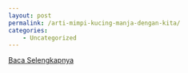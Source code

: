 ```yaml
---
layout: post
permalink: /arti-mimpi-kucing-manja-dengan-kita/
categories:
    - Uncategorized
---
```


[Baca Selengkapnya](/01)